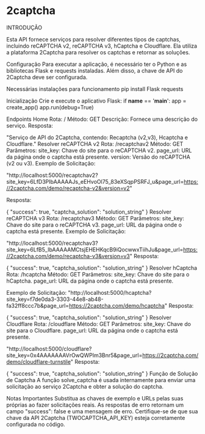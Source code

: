 # 2captcha

INTRODUÇÃO

Esta API fornece serviços para resolver diferentes tipos de captchas, incluindo reCAPTCHA v2, reCAPTCHA v3, hCaptcha e Cloudflare. Ela utiliza a plataforma 2Captcha para resolver os captchas e retornar as soluções.

Configuração
Para executar a aplicação, é necessário ter o Python e as bibliotecas Flask e requests instaladas. Além disso, a chave de API do 2Captcha deve ser configurada.


Necessárias instalações para funcionamento
pip install Flask requests

Inicialização
Crie e execute o aplicativo Flask:
if __name__ == '__main__':
    app = create_app()
    app.run(debug=True)
    
Endpoints
Home
Rota: /
Método: GET
Descrição: Fornece uma descrição do serviço.
Resposta:

"Serviço de API do 2Captcha, contendo: Recaptcha (v2,v3), Hcaptcha e Cloudflare."
Resolver reCAPTCHA v2
Rota: /recaptchav2
Método: GET
Parâmetros:
site_key: Chave do site para o reCAPTCHA v2.
page_url: URL da página onde o captcha está presente.
version: Versão do reCAPTCHA (v2 ou v3).
Exemplo de Solicitação:

"http://localhost:5000/recaptchav2?site_key=6LfD3PIbAAAAAJs_eEHvoOl75_83eXSqpPSRFJ_u&page_url=https://2captcha.com/demo/recaptcha-v2&version=v2"

Resposta:

{
  "success": true,
  "captcha_solution": "solution_string"
}
Resolver reCAPTCHA v3
Rota: /recaptchav3
Método: GET
Parâmetros:
site_key: Chave do site para o reCAPTCHA v3.
page_url: URL da página onde o captcha está presente.
Exemplo de Solicitação:

"http://localhost:5000/recaptchav3?site_key=6LfB5_IbAAAAAMCtsjEHEHKqcB9iQocwwxTiihJu&page_url=https://2captcha.com/demo/recaptcha-v3&version=v3"
Resposta:

{
  "success": true,
  "captcha_solution": "solution_string"
}
Resolver hCaptcha
Rota: /hcaptcha
Método: GET
Parâmetros:
site_key: Chave do site para o hCaptcha.
page_url: URL da página onde o captcha está presente.

Exemplo de Solicitação:
"http://localhost:5000/hcaptcha?site_key=f7de0da3-3303-44e8-ab48-fa32ff8ccc7b&page_url=https://2captcha.com/demo/hcaptcha"
Resposta:

{
  "success": true,
  "captcha_solution": "solution_string"
}
Resolver Cloudflare
Rota: /cloudflare
Método: GET
Parâmetros:
site_key: Chave do site para o Cloudflare.
page_url: URL da página onde o captcha está presente.

"http://localhost:5000/cloudflare?site_key=0x4AAAAAAAVrOwQWPlm3Bnr5&page_url=https://2captcha.com/demo/cloudflare-turnstile"
Resposta:

{
  "success": true,
  "captcha_solution": "solution_string"
}
Função de Solução de Captcha
A função solve_captcha é usada internamente para enviar uma solicitação ao serviço 2Captcha e obter a solução do captcha.

Notas Importantes
Substitua as chaves de exemplo e URLs pelas suas próprias ao fazer solicitações reais.
As respostas de erro retornam um campo "success": false e uma mensagem de erro.
Certifique-se de que sua chave da API 2Captcha (TWOCAPTCHA_API_KEY) esteja corretamente configurada no código.
